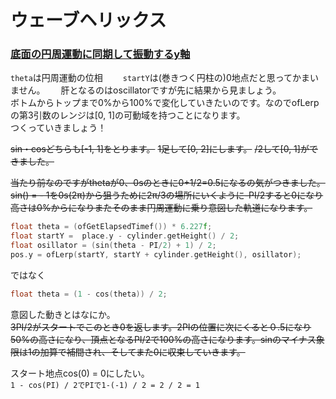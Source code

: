 # ウェーブヘリックス

### <ins>底面の円周運動に同期して振動するy軸</ins>
`theta`は円周運動の位相　　
`startY`は(巻きつく円柱の)0地点だと思ってかまいません。　　
肝となるのはoscillatorですが先に結果から見ましょう。  
ボトムからトップまで0%から100%で変化していきたいのです。なのでofLerpの第3引数のレンジは[0, 1]の可動域を持つことになります。  
つくっていきましょう！  

~~sin・cosどちらも[-1, 1]をとります。~~
~~1足して[0, 2]にします。~~
~~/2して[0, 1]ができました。~~

~~当たり前なのですがthetaが0、0sのときに0+1/2=0.5になるの気がつきました。
sin() = - 1を0s(2π)から狙うために2π/3の場所にいくように-PI/2すると0になり高さは0%からになりまたそのまま円周運動に乗り意図した軌道になります。~~

```cpp
float theta = (ofGetElapsedTimef()) * 6.227f;
float startY =  place.y - cylinder.getHeight() / 2;
float osillator = (sin(theta - PI/2) + 1) / 2;
pos.y = ofLerp(startY, startY + cylinder.getHeight(), osillator);

```
ではなく
```cpp
float theta = (1 - cos(theta)) / 2;
```

意図した動きとはなにか。  
~~3PI/2がスタートでこのとき0を返します。2PIの位置に次にくると０.5になり50%の高さになり、頂点となるPI/2で100%の高さになります。sinのマイナス象限は1の加算で補間され、そしてまた0に収束していきます。~~

スタート地点cos(0) = 0にしたい。  
`1 - cos(PI) / 2でPIで1-(-1) / 2 = 2 / 2 = 1`
